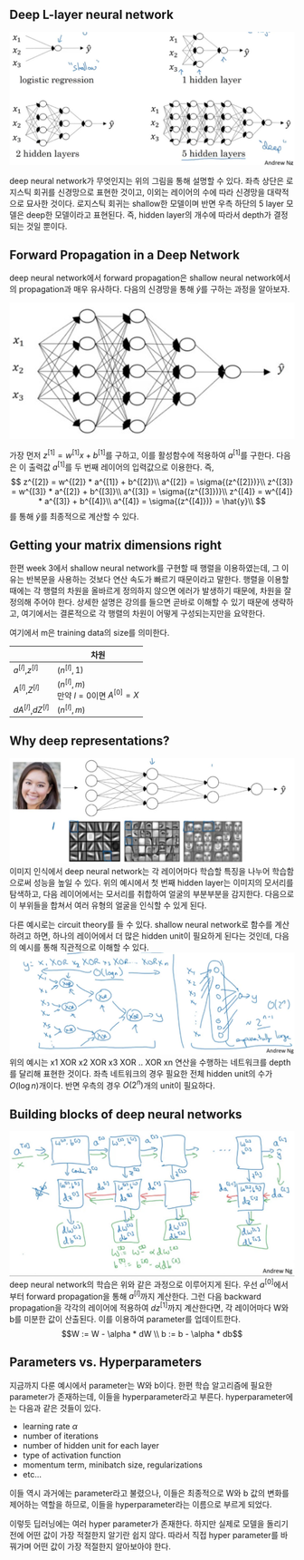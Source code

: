 ## Deep L-layer neural network
![image](./week4/1.jpg)

deep neural network가 무엇인지는 위의 그림을 통해 설명할 수 있다. 좌측 상단은 로지스틱 회귀를 신경망으로 표현한 것이고, 이외는 레이어의 수에 따라 신경망을 대략적으로 묘사한 것이다. 로지스틱 회귀는 shallow한 모델이며 반면 우측 하단의 5 layer 모델은 deep한 모델이라고 표현된다. 즉, hidden layer의 개수에 따라서 depth가 결정되는 것일 뿐이다.

## Forward Propagation in a Deep Network
deep neural network에서 forward propagation은 shallow neural network에서의 propagation과 매우 유사하다.
다음의 신경망을 통해 $\hat{y}$를 구하는 과정을 알아보자.

![image](./week4/2.jpg)

가장 먼저 $z^{[1]} = w^{[1]}x + b^{[1]}$를 구하고, 이를 활성함수에 적용하여 $a^{[1]}$를 구한다.
다음은 이 출력값 $a^{[1]}$를 두 번째 레이어의 입력값으로 이용한다. 즉,
$$ z^{[2]} = w^{[2]} * a^{[1]} + b^{[2]}\\
a^{[2]} = \sigma{(z^{[2]})}\\
z^{[3]} = w^{[3]} * a^{[2]} + b^{[3]}\\
a^{[3]} = \sigma{(z^{[3]})}\\
z^{[4]} = w^{[4]} * a^{[3]} + b^{[4]}\\
a^{[4]} = \sigma{(z^{[4]})} = \hat{y}\\
$$
를 통해 $\hat{y}$를 최종적으로 계산할 수 있다.


## Getting your matrix dimensions right
한편 week 3에서 shallow neural network를 구현할 때 행렬을 이용하였는데, 그 이유는 반복문을 사용하는 것보다 연산 속도가 빠르기 때문이라고 말한다. 행렬을 이용할 때에는 각 행렬의 차원을 올바르게 정의하지 않으면 에러가 발생하기 때문에, 차원을 잘 정의해 주어야 한다.
상세한 설명은 강의를 들으면 곧바로 이해할 수 있기 때문에 생략하고, 여기에서는 결론적으로 각 행렬의 차원이 어떻게 구성되는지만을 요약한다.

여기에서 m은 training data의 size를 의미한다.

||차원|
-|-|
|$a^{[l]}$,$z^{[l]}$|$(n^{[l]}, 1)$|
|$A^{[l]}$,$Z^{[l]}$|$(n^{[l]}, m)$<br>만약 $l=0$이면 $A^{[0]} = X$ |
|$dA^{[l]}$,$dZ^{[l]}$|$(n^{[l]}, m)$ |

## Why deep representations?

![image](./week4/3.jpg)
이미지 인식에서 deep neural network는 각 레이어마다 학습할 특징을 나누어 학습함으로써 성능을 높일 수 있다. 위의 예시에서 첫 번째 hidden layer는 이미지의 모서리를 탐색하고, 다음 레이어에서는 모서리를 취합하여 얼굴의 부분부분을 감지한다. 다음으로 이 부위들을 합쳐서 여러 유형의 얼굴을 인식할 수 있게 된다.

다른 예시로는 circuit theory를 들 수 있다. shallow neural network로 함수를 계산하려고 하면, 하나의 레이어에서 더 많은 hidden unit이 필요하게 된다는 것인데, 다음의 예시를 통해 직관적으로 이해할 수 있다.
![image](./week4/4.jpg)
위의 예시는 x1 XOR x2 XOR x3 XOR .. XOR xn 연산을 수행하는 네트워크를 depth를 달리해 표현한 것이다. 좌측 네트워크의 경우 필요한 전체 hidden unit의 수가 $O{(\log {n})}$개이다. 반면 우측의 경우 $O{(2^n)}$개의 unit이 필요하다.

## Building blocks of deep neural networks
![image](./week4/5.jpg)
deep neural network의 학습은 위와 같은 과정으로 이루어지게 된다. 우선 $a^{[0]}$에서부터 forward propagation을 통해 $a^{[l]}$까지 계산한다. 그런 다음 backward propagation을 각각의 레이어에 적용하여 $dz^{[1]}$까지 계산한다면, 각 레이어마다 W와 b를 미분한 값이 산출된다. 이를 이용하여 parameter를 업데이트한다.$$W := W - \alpha * dW \\ b := b - \alpha * db$$

## Parameters vs. Hyperparameters
지금까지 다룬 예시에서 parameter는 W와 b이다. 한편 학습 알고리즘에 필요한 parameter가 존재하는데, 이들을 hyperparameter라고 부른다. hyperparameter에는 다음과 같은 것들이 있다.

- learning rate $\alpha$
- number of iterations
- number of hidden unit for each layer
- type of activation function
- momentum term, minibatch size, regularizations
- etc...

이들 역시 과거에는 parameter라고 불렸으나, 이들은 최종적으로 W와 b 값의 변화를 제어하는 역할을 하므로, 이들을 hyperparameter라는 이름으로 부르게 되었다.



이렇듯 딥러닝에는 여러 hyper parameter가 존재한다. 하지만 실제로 모델을 돌리기 전에 어떤 값이 가장 적절한지 알기란 쉽지 않다. 따라서 직접 hyper parameter를 바꿔가며 어떤 값이 가장 적절한지 알아보아야 한다.
